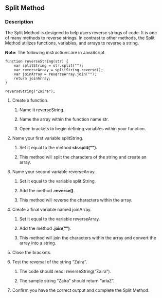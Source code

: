 ## Split Method

### Description
The Split Method is designed to help users reverse strings of code. It is one of many methods to reverse strings. In contrast to other methods, the Split Method utilizes functions, variables, and arrays to reverse a string.  

**Note:** The following instructions are in JavaScript. 

```
function reverseString(str) {
    var splitString = str.split("");
    var reverseArray = splitString.reverse();
    var joinArray = reverseArray.join("");
    return joinArray;
}

reverseString("Zaira");
```

1. Create a function. 
    
    1. Name it reverseString.

    2. Name the array within the function name str.

    3. Open brackets to begin defining variables within your function. 
   
2. Name your first variable splitString.
   
    1. Set it equal to the method **str.split(“”)**. 

    2. This method will split the characters of the string and create an array.

3. Name your second variable reverseArray. 
   
    1. Set it equal to the variable split.String.

    2. Add the method **.reverse()**. 

    3. This method will reverse the characters within the array.
 
4. Create a final variable named joinArray. 

    1. Set it equal to the variable reverseArray.

    2. Add the method **.join(“”)**. 

    3. This method will join the characters within the array and convert the array into a string.  

5. Close the brackets. 
   
6. Test the reversal of the string “Zaira”.

    1. The code should read: reverseString(“Zaira”). 

    2. The sample string “Zaira” should return “ariaZ”. 
   
7. Confirm you have the correct output and complete the Split Method. 
